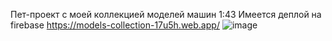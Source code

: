 Пет-проект с моей коллекцией моделей машин 1:43
Имеется деплой на firebase https://models-collection-17u5h.web.app/
![image](https://github.com/17u5h/1to43/assets/102058870/f8862a66-c894-4ba1-b9fb-ce1aca458046)
